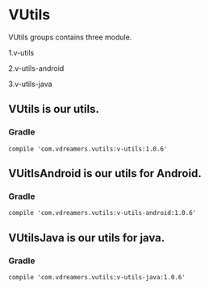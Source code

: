 # VUtils

VUtils groups contains three module.

1.v-utils

2.v-utils-android

3.v-utils-java

## VUtils is our utils.

### Gradle

```
compile 'com.vdreamers.vutils:v-utils:1.0.6'
```

## VUitlsAndroid is our utils for Android.

### Gradle

```
compile 'com.vdreamers.vutils:v-utils-android:1.0.6'
```

## VUtilsJava is our utils for java.

### Gradle

```
compile 'com.vdreamers.vutils:v-utils-java:1.0.6'
```